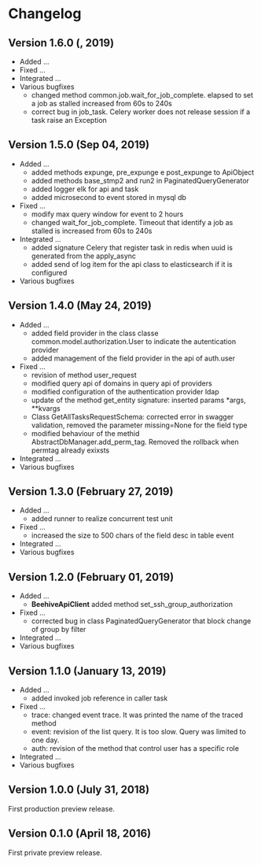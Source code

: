 # Changelog

## Version 1.6.0 (, 2019)

* Added ...
* Fixed ...
* Integrated ...
* Various bugfixes
    * changed method common.job.wait_for_job_complete. elapsed to set a job as stalled increased from 60s to 240s
    * correct bug in job_task. Celery worker does not release session if a task raise an Exception

## Version 1.5.0 (Sep 04, 2019)

* Added ...
    * added methods expunge, pre_expunge e post_expunge to ApiObject
    * added methods base_stmp2 and run2 in PaginatedQueryGenerator
    * added logger elk for api and task
    * added microsecond to event stored in mysql db
* Fixed ...
    * modify max query window for event to 2 hours
    * changed wait_for_job_complete. Timeout that identify a job as stalled is increased from 60s to 240s
* Integrated ...
    * added signature Celery that register task in redis when uuid is generated from the apply_async
    * added send of log item for the api class to elasticsearch if it is configured
* Various bugfixes

## Version 1.4.0 (May 24, 2019)

* Added ...
    * added field provider in the class classe common.model.authorization.User to indicate the autentication provider
    * added management of the field provider in the api of auth.user
* Fixed ...
    * revision of method user_request
    * modified query api of domains in query api of providers
    * modified configuration of the authentication provider ldap
    * update of the method get_entity signature: inserted params *args, **kvargs
    * Class GetAllTasksRequestSchema: corrected error in swagger validation, removed the parameter missing=None for 
      the field type
    * modified behaviour of the methid AbstractDbManager.add_perm_tag. Removed the rollback when permtag already exixsts
* Integrated ...
* Various bugfixes

## Version 1.3.0 (February 27, 2019)

* Added ...
    * added runner to realize concurrent test unit 
* Fixed ...
    * increased the size to 500 chars of the field desc in table event 
* Integrated ...
* Various bugfixes

## Version 1.2.0 (February 01, 2019)

* Added ...
    * **BeehiveApiClient** added method set_ssh_group_authorization
* Fixed ...
    * corrected bug in class PaginatedQueryGenerator that block change of group by filter
* Integrated ...
* Various bugfixes

## Version 1.1.0 (January 13, 2019)

* Added ...
    * added invoked job reference in caller task
* Fixed ...
    * trace: changed event trace. It was printed the name of the traced method
    * event: revision of the list query. It is too slow. Query was limited to one day.
    * auth: revision of the method that control user has a specific role
* Integrated ...
* Various bugfixes

## Version 1.0.0 (July 31, 2018)

First production preview release.

## Version 0.1.0 (April 18, 2016)

First private preview release.